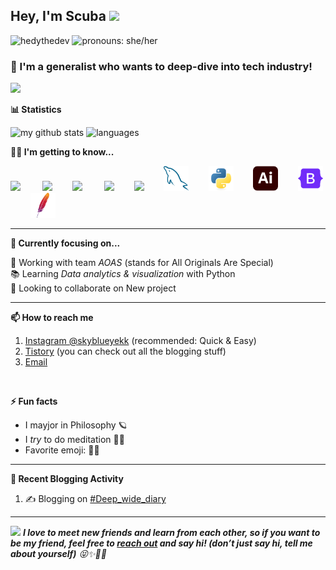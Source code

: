 <!--
<img src="https://raw.githubusercontent.com/hedythedev/hedythedev/master/assets/hedylibanner.png" alt="Hey, I'm Hedy [banner]" />
-->
<!--
banner made with canva
-->

<!--header2, the image below is an animated waving hand emoji-->
<h2>Hey, I'm Scuba <img src="https://media.giphy.com/media/hvRJCLFzcasrR4ia7z/giphy.gif" width="25px"></h2>

<!--badges-->
<p> <img src="https://komarev.com/ghpvc/?username=yekyung2" alt="hedythedev" /> <img src="https://img.shields.io/badge/Pronouns-She%2FHer-green" alt="pronouns: she/her" />  </p>
<!--
<img src="https://img.shields.io/badge/%F0%9F%94%A7editor-neovim-yellow" alt="Editor: Neovim">
-->

<!--
1. profile view count
2. Pronouns: She/her
3. Editor: neovim
-->

<h3> 🙌   I'm a generalist who wants to deep-dive into tech industry! </h3>

<img src="https://media.giphy.com/media/S8TsC0rUwf9xGA3Hx7/giphy.gif" width="500"> 
<!-- https://media.giphy.com/media/IwTWTsUzmIicM/giphy.gif -->

<strong>📊 Statistics</strong>
<br>

<!-- My GitHub stats with buefy theme ❤️ -->
<p align="left">
<img src="https://github-readme-stats.vercel.app/api?username=yekyung2&show_icons=true&theme=buefy" alt="my github stats" width="420"/>&nbsp;<img src="https://github-readme-stats.vercel.app/api/top-langs/?username=yekyung2&layout=compact&theme=buefy" alt="languages" height="165">
</p>


<strong>👩‍💻 I'm getting to know... </strong>
<p>
 <a target="_blank" rel="noopener noreferrer" href="https://camo.githubusercontent.com/15ae53c1d517ffcfeb32358e101df28d1a591586/68747470733a2f2f64657669636f6e732e6769746875622e696f2f64657669636f6e2f64657669636f6e2e6769742f69636f6e732f68746d6c352f68746d6c352d706c61696e2e737667"><img src="https://camo.githubusercontent.com/15ae53c1d517ffcfeb32358e101df28d1a591586/68747470733a2f2f64657669636f6e732e6769746875622e696f2f64657669636f6e2f64657669636f6e2e6769742f69636f6e732f68746d6c352f68746d6c352d706c61696e2e737667" width="40px" data-canonical-src="https://devicons.github.io/devicon/devicon.git/icons/html5/html5-plain.svg" style="max-width:100%;"></a>&nbsp;&nbsp;&nbsp;&nbsp;&nbsp;&nbsp;&nbsp;&nbsp;
<img src="https://camo.githubusercontent.com/115714454c18112bddfb9ff1eeb8746637176a3e/68747470733a2f2f64657669636f6e732e6769746875622e696f2f64657669636f6e2f64657669636f6e2e6769742f69636f6e732f6e6f64656a732f6e6f64656a732d706c61696e2e737667" width="40px" data-canonical-src="https://devicons.github.io/devicon/devicon.git/icons/nodejs/nodejs-plain.svg" style="max-width:100%;">&nbsp;&nbsp;&nbsp;&nbsp;&nbsp;&nbsp;&nbsp;&nbsp;<a target="_blank" rel="noopener noreferrer" href="https://camo.githubusercontent.com/6117039f62af679acfa528c96bac7f0e05570212/68747470733a2f2f64657669636f6e732e6769746875622e696f2f64657669636f6e2f64657669636f6e2e6769742f69636f6e732f6769742f6769742d6f726967696e616c2e737667"><img src="https://camo.githubusercontent.com/6117039f62af679acfa528c96bac7f0e05570212/68747470733a2f2f64657669636f6e732e6769746875622e696f2f64657669636f6e2f64657669636f6e2e6769742f69636f6e732f6769742f6769742d6f726967696e616c2e737667" width="40px" data-canonical-src="https://devicons.github.io/devicon/devicon.git/icons/git/git-original.svg" style="max-width:100%;"></a>&nbsp;&nbsp;&nbsp;&nbsp;&nbsp;&nbsp;&nbsp;&nbsp;&nbsp;<a target="_blank" rel="noopener noreferrer" href="https://camo.githubusercontent.com/fe0ad6650996bc191a8d012b1e1e5afde386a410/68747470733a2f2f64657669636f6e732e6769746875622e696f2f64657669636f6e2f64657669636f6e2e6769742f69636f6e732f6769746875622f6769746875622d6f726967696e616c2e737667"><img src="https://camo.githubusercontent.com/fe0ad6650996bc191a8d012b1e1e5afde386a410/68747470733a2f2f64657669636f6e732e6769746875622e696f2f64657669636f6e2f64657669636f6e2e6769742f69636f6e732f6769746875622f6769746875622d6f726967696e616c2e737667" width="40px" data-canonical-src="https://devicons.github.io/devicon/devicon.git/icons/github/github-original.svg" style="max-width:100%;"></a>&nbsp;&nbsp;&nbsp;&nbsp;&nbsp;&nbsp;&nbsp;&nbsp;<a target="_blank" rel="noopener noreferrer" href="https://camo.githubusercontent.com/14758df13e2b9c312a5b911d3bb8b7418f7a8c3c/68747470733a2f2f64657669636f6e732e6769746875622e696f2f64657669636f6e2f64657669636f6e2e6769742f69636f6e732f6a6176617363726970742f6a6176617363726970742d6f726967696e616c2e737667"><img src="https://camo.githubusercontent.com/14758df13e2b9c312a5b911d3bb8b7418f7a8c3c/68747470733a2f2f64657669636f6e732e6769746875622e696f2f64657669636f6e2f64657669636f6e2e6769742f69636f6e732f6a6176617363726970742f6a6176617363726970742d6f726967696e616c2e737667" width="40px" data-canonical-src="https://devicons.github.io/devicon/devicon.git/icons/javascript/javascript-original.svg" style="max-width:100%;"></a>&nbsp;&nbsp;&nbsp;&nbsp;&nbsp;&nbsp;&nbsp;&nbsp;<a target="_blank" rel="noopener noreferrer" href="https://raw.githubusercontent.com/devicons/devicon/40cd6bc89a299dc50ac289f8e3b071d0dff49d9c/icons/mysql/mysql-original.svg"><img src="https://raw.githubusercontent.com/devicons/devicon/40cd6bc89a299dc50ac289f8e3b071d0dff49d9c/icons/mysql/mysql-original.svg" width="40px" data-canonical-src="https://raw.githubusercontent.com/devicons/devicon/40cd6bc89a299dc50ac289f8e3b071d0dff49d9c/icons/mysql/mysql-original.svg" style="max-width:100%;"></a>&nbsp;&nbsp;&nbsp;&nbsp;&nbsp;&nbsp;&nbsp;&nbsp;<a target="_blank" rel="noopener noreferrer" href="https://raw.githubusercontent.com/devicons/devicon/40cd6bc89a299dc50ac289f8e3b071d0dff49d9c/icons/python/python-original.svg"><img src="https://raw.githubusercontent.com/devicons/devicon/40cd6bc89a299dc50ac289f8e3b071d0dff49d9c/icons/python/python-original.svg" width="40px" data-canonical-src="https://raw.githubusercontent.com/devicons/devicon/40cd6bc89a299dc50ac289f8e3b071d0dff49d9c/icons/python/python-original.svg" style="max-width:100%;"></a>&nbsp;&nbsp;&nbsp;&nbsp;&nbsp;&nbsp;&nbsp;&nbsp;<a target="_blank" rel="noopener noreferrer" href="https://raw.githubusercontent.com/devicons/devicon/40cd6bc89a299dc50ac289f8e3b071d0dff49d9c/icons/illustrator/illustrator-plain.svg"><img src="https://raw.githubusercontent.com/devicons/devicon/40cd6bc89a299dc50ac289f8e3b071d0dff49d9c/icons/illustrator/illustrator-plain.svg" width="40px" data-canonical-src="https://raw.githubusercontent.com/devicons/devicon/40cd6bc89a299dc50ac289f8e3b071d0dff49d9c/icons/illustrator/illustrator-plain.svg" style="max-width:100%;"></a>&nbsp;&nbsp;&nbsp;&nbsp;&nbsp;&nbsp;&nbsp;&nbsp;<a target="_blank" rel="noopener noreferrer" href="https://raw.githubusercontent.com/devicons/devicon/40cd6bc89a299dc50ac289f8e3b071d0dff49d9c/icons/bootstrap/bootstrap-plain.svg"><img src="https://raw.githubusercontent.com/devicons/devicon/40cd6bc89a299dc50ac289f8e3b071d0dff49d9c/icons/bootstrap/bootstrap-plain.svg" width="40px" data-canonical-src="https://raw.githubusercontent.com/devicons/devicon/40cd6bc89a299dc50ac289f8e3b071d0dff49d9c/icons/bootstrap/bootstrap-plain.svg" style="max-width:100%;"></a>&nbsp;&nbsp;&nbsp;&nbsp;&nbsp;&nbsp;&nbsp;&nbsp;<a target="_blank" rel="noopener noreferrer" href="https://raw.githubusercontent.com/devicons/devicon/40cd6bc89a299dc50ac289f8e3b071d0dff49d9c/icons/apache/apache-original.svg"><img src="https://raw.githubusercontent.com/devicons/devicon/40cd6bc89a299dc50ac289f8e3b071d0dff49d9c/icons/apache/apache-original.svg" width="40px" data-canonical-src="https://raw.githubusercontent.com/devicons/devicon/40cd6bc89a299dc50ac289f8e3b071d0dff49d9c/icons/apache/apache-original.svg" style="max-width:100%;"></a>


</p>

<hr>

<strong>🚀 Currently focusing on...</strong>
<!--
<a href="https://github.com/yekyung2/AOAS_data"> <img src="https://github-readme-stats.vercel.app/api/pin/?username=yekyung2&repo=starcli" width=350> </a> 
<a href="https://github.com/yekyung2/Python-DataAnalysis"> <img src="https://github-readme-stats.vercel.app/api/pin/?username=yekyung2&repo=gtrending" width=350> </a>
-->
 🎯 Working with team *AOAS* (stands for All Originals Are Special) <br>
 📚 Learning *Data analytics & visualization* with Python <br>
 👀 Looking to collaborate on New project <br>

<hr>

<strong>📫 How to reach me </strong>
   
   1. [Instagram @skyblueyekk](https://www.instagram.com/skyblueyekk/) (recommended: Quick & Easy)
   2. [Tistory](https://deep-wide-studio.tistory.com/) (you can check out all the blogging stuff)
   3. [Email](mailto:skybluee2014@gmail.com) 
   

<br>

<strong>⚡ Fun facts</strong>
   
   - I mayjor in Philosophy 🪐
   - I *try* to do meditation 🧘‍♂️
   - Favorite emoji: 👀✨



---




<!--Waka readme workflow https://github.com/anmol098/waka-readme-stats/-->

<!--START_SECTION:waka-->


<!--END_SECTION:waka-->



<strong>👣 Recent Blogging Activity</strong>

<!--START_SECTION:activity-->
1. ✍️ Blogging on [#Deep_wide_diary](https://deep-wide-studio.tistory.com/154)
<!--
2. 🗣 Commented on [#61](https://github.com/hedythedev/starcli/issues/61) in [hedythedev/starcli](https://github.com/hedythedev/starcli)
3. 🗣 Commented on [#201](https://github.com/gautamkrishnar/socli/issues/201) in [gautamkrishnar/socli](https://github.com/gautamkrishnar/socli)
4. 🗣 Commented on [#80](https://github.com/hedythedev/starcli/issues/80) in [hedythedev/starcli](https://github.com/hedythedev/starcli)
5. 🗣 Commented on [#24](https://github.com/hedythedev/starcli/issues/24) in [hedythedev/starcli](https://github.com/hedythedev/starcli)
-->
<!--END_SECTION:activity-->



---

<!-- Feel free to reach out and introduce yourself :D-->
<img src="https://media.giphy.com/media/LnQjpWaON8nhr21vNW/giphy.gif" width="60"> <em><b>I love to meet new friends and learn from each other, so if you want to be my friend, feel free to <a href="https://www.instagram.com/skyblueyekk/">reach out</a> and say hi! (don’t just say hi, tell me about yourself)</b> 😝✨👀💙</em>

<!--The End, special thanks to all the wonderful people who made
the GitHub profile readme stats/workflows to make my profile look
fabulously dynamic ❤️-->
